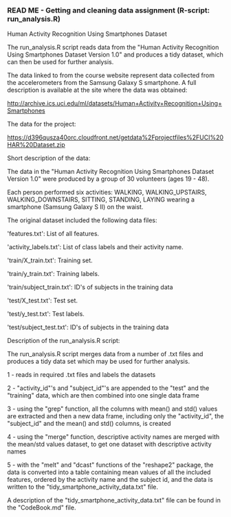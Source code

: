 

### READ ME - Getting and cleaning data assignment (R-script: run_analysis.R)


Human Activity Recognition Using Smartphones Dataset


The run_analysis.R script reads data from the "Human Activity Recognition Using Smartphones Dataset Version 1.0" 
and produces a tidy dataset, which can then be used for further analysis.

The data linked to from the course website represent data collected from the accelerometers from the Samsung Galaxy S smartphone. 
A full description is available at the site where the data was obtained:

http://archive.ics.uci.edu/ml/datasets/Human+Activity+Recognition+Using+Smartphones

The data for the project:

https://d396qusza40orc.cloudfront.net/getdata%2Fprojectfiles%2FUCI%20HAR%20Dataset.zip

Short description of the data:

The data in the "Human Activity Recognition Using Smartphones Dataset Version 1.0" were produced by
a group of 30 volunteers (ages 19 - 48).

Each person performed six activities: WALKING, WALKING_UPSTAIRS, WALKING_DOWNSTAIRS, SITTING, STANDING, LAYING
wearing a smartphone (Samsung Galaxy S II) on the waist. 

The original dataset included the following data files:

'features.txt': List of all features.

'activity_labels.txt': List of class labels and their activity name.

'train/X_train.txt': Training set.

'train/y_train.txt': Training labels.

'train/subject_train.txt': ID's of subjects in the training data

'test/X_test.txt': Test set.

'test/y_test.txt': Test labels.

'test/subject_test.txt': ID's of subjects in the training data


Description of the run_analysis.R script:

The run_analysis.R script merges data from a number of .txt files and produces a tidy data set which may be used for further analysis.

1 - reads in required .txt files and labels the datasets

2 - "activity_id"'s and "subject_id"'s are appended to the "test" and the "training" data, which are then combined into one single data frame

3 - using the "grep" function, all the columns with mean() and std() values are extracted and then a new data frame, including only the "activity_id", the "subject_id" and the mean() and std() columns, is created

4 - using the "merge" function, descriptive activity names are merged with the mean/std values dataset, to get one dataset with descriptive activity names

5 - with the "melt" and "dcast" functions of the "reshape2" package, the data is converted into a table containing mean values of all the included features, ordered by the activity name and the subject id, and the data is written to the "tidy_smartphone_activity_data.txt" file.

A description of the "tidy_smartphone_activity_data.txt" file can be found in the "CodeBook.md" file.


